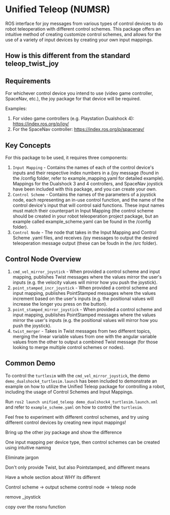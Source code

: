 # Unified Teleop (NUMSR)
ROS interface for joy messages from various types of control devices to do robot teleoperation with different control schemes.
This package offers an intuitive method of creating customize control schemes, and allows for the use of a variety of input devices by creating your own input mappings.

## How is this different from the standard teleop_twist_joy

## Requirements
For whichever control device you intend to use (video game controller, SpaceNav, etc.), the joy package for that device will be required.

Examples:
1. For video game controllers (e.g. Playstation Dualshock 4): https://index.ros.org/p/joy/
2. For the SpaceNav controller: https://index.ros.org/p/spacenav/

## Key Concepts
For this package to be used, it requires three components:
1. `Input Mapping`  - Contains the names of each of the control device's inputs and their respective index numbers in a /joy message (found in the /config folder, refer to example_mapping.yaml for detailed example).
Mappings for the Dualshock 3 and 4 controllers, and SpaceNav joystick have been included with this package, and you can create your own.
2. `Control Scheme` - Contains the names of the parameters of a joystick node, each representing an in-use control function, and the name of the control device's input that will control said functions. These input names must match their counterpart in Input Mapping (the control scheme should be created in your robot teleoperation project package, but an example called example_scheme.yaml can be found in the /config folder).
3. `Control Node`   - The node that takes in the Input Mapping and Control Scheme .yaml files, and receives /joy messages to output the desired teleoperation message output (these can be foudn in the /src folder).

## Control Node Overview
1. `cmd_vel_mirror_joystick`        - When provided a control scheme and input mapping, publishes Twist messages where the values mirror the user's inputs (e.g. the velocity values will mirror how you push the joystick).
2. `point_stamped_incr_joystick`    - When provided a control scheme and input mapping, publishes PointStamped messages where the values increment based on the user's inputs (e.g. the positional values will increase the longer you press on the button).
3. `point_stamped_mirror_joystick`  - When provided a control scheme and input mapping, publishes PointStamped messages where the values mirror the user's inputs (e.g. the positional values will mirror how you push the joystick).
4. `twist_merger`                   - Takes in Twist messages from two different topics, merging the linear variable values from one with the angular variable values from the other to output a combined Twist message (for those looking to merge multiple control schemes or nodes).

## Common Demo
To control the `turtlesim` with the `cmd_vel_mirror_joystick`, the demo `demo_dualshock4_turtlesim.launch` has been included to demonstrate an example on how to utilize the Unified Teleop package for controlling a robot, including the usage of Control Schemes and Input Mappings.

Run `ros2 launch unified_teleop demo_dualshock4_turtlesim.launch.xml` and refer to `example_scheme.yaml` on how to control the `turtlesim`.

Feel free to experiment with different control schemes, and try using different control devices by creating new input mappings!



Bring up the other joy package and show the difference

One input mapping per device type, then control schemes can be created using intuitive naming

Eliminate jargon

Don't only provide Twist, but also Pointstamped, and different means

Have a whole section about WHY its different

Control scheme -> output scheme
control node -> teleop node

remove _joystick

copy over the rosnu function